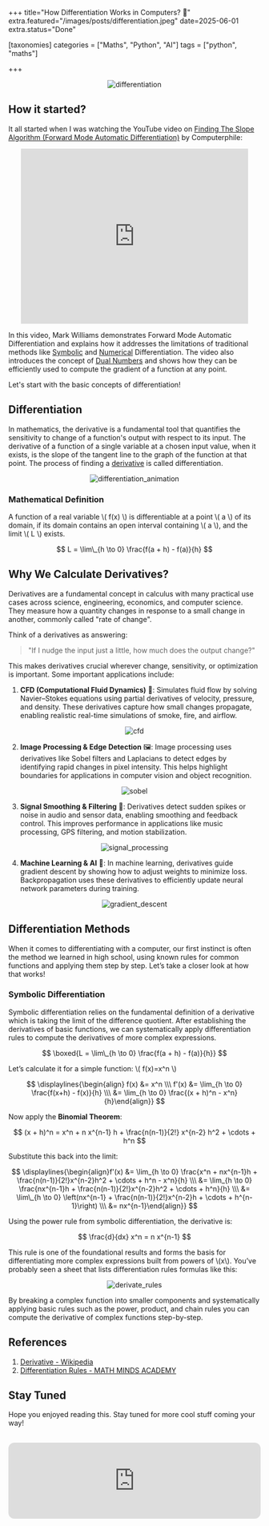 +++
title="How Differentiation Works in Computers? 🧮"
extra.featured="/images/posts/differentiation.jpeg"
date=2025-06-01
extra.status="Done"

[taxonomies]
categories = ["Maths", "Python", "AI"]
tags = ["python", "maths"]

+++

<!-- Add summary here -->

<!-- more -->

<p align="center">
   <img src="/images/posts/differentiation/differentiation.jpeg" alt="differentiation" style="max-width:98%"/>
</p>

## How it started?

It all started when I was watching the YouTube video on [Finding The Slope Algorithm (Forward Mode Automatic Differentiation)](https://www.youtube.com/watch?v=QwFLA5TrviI&ab_channel=Computerphile) by Computerphile:

<p align="center" >
<iframe style="max-width: 90%;" width="625" height="350" src="https://www.youtube.com/embed/QwFLA5TrviI?si=Stvftc2CmPGQJGSQ" title="YouTube video player" frameborder="0" allow="accelerometer; autoplay; clipboard-write; encrypted-media; gyroscope; picture-in-picture; web-share" referrerpolicy="strict-origin-when-cross-origin" allowfullscreen></iframe>
</p>

In this video, Mark Williams demonstrates Forward Mode Automatic Differentiation and explains how it addresses the limitations of traditional methods like [Symbolic](https://en.wikipedia.org/wiki/Computer_algebra) and [Numerical](https://en.wikipedia.org/wiki/Numerical_differentiation) Differentiation. The video also introduces the concept of [Dual Numbers](https://en.wikipedia.org/wiki/Dual_number) and shows how they can be efficiently used to compute the gradient of a function at any point.

Let's start with the basic concepts of differentiation!

## Differentiation

In mathematics, the derivative is a fundamental tool that quantifies the sensitivity to change of a function's output with respect to its input. The derivative of a function of a single variable at a chosen input value, when it exists, is the slope of the tangent line to the graph of the function at that point. The process of finding a [derivative](https://en.wikipedia.org/wiki/Derivative) is called differentiation.

<p align="center">
   <img src="/images/posts/differentiation/tangent_function_animation.gif" alt="differentiation_animation" style="max-width:98%"/>
</p>

### Mathematical Definition

<script id="MathJax-script" async src="https://cdn.jsdelivr.net/npm/mathjax@3/es5/tex-mml-chtml.js"></script>
<script type="text/x-mathjax-config">
MathJax.Hub.Config({tex2jax: {inlineMath: [['$','$'], ['\\\(','\\\)']]}});
</script>
<style>
mjx-container{
   overflow-x: auto;
   overflow-y: hidden;
   padding-top: 0.2em;
   /* font-size: 110% !important; */
}
@media (max-width: 768px) {
  pre code {
      font-size: 0.9em
   }
}

</style>

A function of a real variable \\( f(x) \\) is differentiable at a point \\( a \\) of its domain, if its domain contains an open interval containing \\( ⁠a \\)⁠, and the limit \\( L \\) exists.

$$
L = \lim\_{h \to 0} \frac{f(a + h) - f(a)}{h}
$$

## Why We Calculate Derivatives?

Derivatives are a fundamental concept in calculus with many practical use cases across science, engineering, economics, and computer science. They measure how a quantity changes in response to a small change in another, commonly called "rate of change".

Think of a derivatives as answering:

> "If I nudge the input just a little, how much does the output change?"

This makes derivatives crucial wherever change, sensitivity, or optimization is important. Some important applications include:

1. **CFD (Computational Fluid Dynamics)** 🌊: Simulates fluid flow by solving Navier–Stokes equations using partial derivatives of velocity, pressure, and density. These derivatives capture how small changes propagate, enabling realistic real-time simulations of smoke, fire, and airflow.

<p align="center">
   <img src="/images/posts/differentiation/cfd.jpg" alt="cfd" style="max-width:70%"/>
</p>

2. **Image Processing & Edge Detection** 🖼️: Image processing uses derivatives like Sobel filters and Laplacians to detect edges by identifying rapid changes in pixel intensity. This helps highlight boundaries for applications in computer vision and object recognition.

<p align="center">
   <img src="/images/posts/differentiation/sobel.jpg" alt="sobel" style="max-width:70%"/>
</p>

3. **Signal Smoothing & Filtering** 📡: Derivatives detect sudden spikes or noise in audio and sensor data, enabling smoothing and feedback control. This improves performance in applications like music processing, GPS filtering, and motion stabilization.

<p align="center">
   <img src="/images/posts/differentiation/signal.png" alt="signal_processing" style="max-width:70%"/>
</p>

4. **Machine Learning & AI** 🧠: In machine learning, derivatives guide gradient descent by showing how to adjust weights to minimize loss. Backpropagation uses these derivatives to efficiently update neural network parameters during training.

<p align="center">
   <img src="/images/posts/differentiation/gradient_descent.jpg" alt="gradient_descent" style="max-width:70%"/>
</p>

## Differentiation Methods

When it comes to differentiating with a computer, our first instinct is often the method we learned in high school, using known rules for common functions and applying them step by step. Let’s take a closer look at how that works!

### Symbolic Differentiation

Symbolic differentiation relies on the fundamental definition of a derivative which is taking the limit of the difference quotient. After establishing the derivatives of basic functions, we can systematically apply differentiation rules to compute the derivatives of more complex expressions.

$$
\boxed{L = \lim\_{h \to 0} \frac{f(a + h) - f(a)}{h}}
$$

Let’s calculate it for a simple function: \\( f(x)=x^n \\)

$$
\displaylines{\begin{align} f(x) &= x^n \\\ f'(x) &= \lim_{h \to 0} \frac{f(x+h) - f(x)}{h} \\\ &= \lim_{h \to 0} \frac{(x + h)^n - x^n}{h}\end{align}}
$$

Now apply the **Binomial Theorem**:

$$
(x + h)^n = x^n + n x^{n-1} h + \frac{n(n-1)}{2!} x^{n-2} h^2 + \cdots + h^n
$$

Substitute this back into the limit:

$$
\displaylines{\begin{align}f'(x) &= \lim_{h \to 0} \frac{x^n + nx^{n-1}h + \frac{n(n-1)}{2!}x^{n-2}h^2 + \cdots + h^n - x^n}{h} \\\ &= \lim_{h \to 0} \frac{nx^{n-1}h + \frac{n(n-1)}{2!}x^{n-2}h^2 + \cdots + h^n}{h} \\\ &= \lim\_{h \to 0} \left(nx^{n-1} + \frac{n(n-1)}{2!}x^{n-2}h + \cdots + h^{n-1}\right) \\\ &= nx^{n-1}\end{align}}
$$

Using the power rule from symbolic differentiation, the derivative is:

$$
\frac{d}{dx} x^n = n x^{n-1}
$$

This rule is one of the foundational results and forms the basis for differentiating more complex expressions built from powers of \\(x\\). You’ve probably seen a sheet that lists differentiation rules formulas like this:

<p align="center">
   <img src="/images/posts/differentiation/derivative-rules.png" alt="derivate_rules" style="max-width:90%"/>
</p>

By breaking a complex function into smaller components and systematically applying basic rules such as the power, product, and chain rules you can compute the derivative of complex functions step-by-step.

## References

1. [Derivative - Wikipedia](https://en.wikipedia.org/wiki/Derivative)
2. [Differentiation Rules - MATH MINDS ACADEMY](https://www.mathmindsacademy.com/differentiation-rules.html)

## Stay Tuned

Hope you enjoyed reading this. Stay tuned for more cool stuff coming your way!<br><br>

<p align="center">
<iframe style="border-radius:12px" src="https://open.spotify.com/embed/track/4JGKZS7h4Qa16gOU3oNETV?utm_source=generator" width="100%" height="152" frameBorder="0" allowfullscreen="" allow="autoplay; clipboard-write; encrypted-media; fullscreen; picture-in-picture" loading="lazy"></iframe>
</p>
